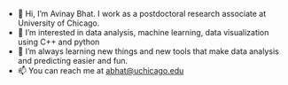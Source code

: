 - 👋 Hi, I’m Avinay Bhat. I work as a postdoctoral research associate at University of Chicago.
- 👀 I’m interested in data analysis, machine learning, data visualization using C++ and python
- 🌱 I’m always learning new things and new tools that make data analysis and predicting easier and fun.
- 📫 You can reach me at abhat@uchicago.edu

<!---
abhatfnal/abhatfnal is a ✨ special ✨ repository because its `README.md` (this file) appears on your GitHub profile.
You can click the Preview link to take a look at your changes.
--->
